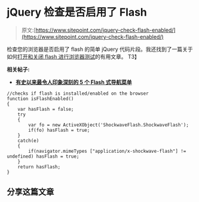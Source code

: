 # jQuery 检查是否启用了 Flash

> 原文:[https://www.sitepoint.com/jquery-check-flash-enabled/](https://www.sitepoint.com/jquery-check-flash-enabled/)

检查您的浏览器是否启用了 flash 的简单 jQuery 代码片段。我还找到了一篇关于如何[打开和关闭 flash 进行浏览器测试](http://blog.lroot.com/articles/techniques-to-easily-disable-flash-in-firefox-and-ie/)的有用文章。
T3】

**相关帖子:**

*   [**有史以来最令人印象深刻的 5 个 Flash 式导航菜单**](http://www.jquery4u.com/menus/5-impressive-flash-like-navigation-menus-time/)

```
//checks if flash is installed/enabled on the browser
function isFlashEnabled()
{
    var hasFlash = false;
    try
    {
        var fo = new ActiveXObject('ShockwaveFlash.ShockwaveFlash');
        if(fo) hasFlash = true;
    }
    catch(e)
    {
        if(navigator.mimeTypes ["application/x-shockwave-flash"] != undefined) hasFlash = true;
    }
    return hasFlash;
}
```

## 分享这篇文章